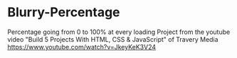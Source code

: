 # Blurry-Percentage
 Percentage going from 0 to 100% at every loading
  Project from the youtube video "Build 5 Projects With HTML, CSS & JavaScript" of Travery Media https://www.youtube.com/watch?v=JkeyKeK3V24
